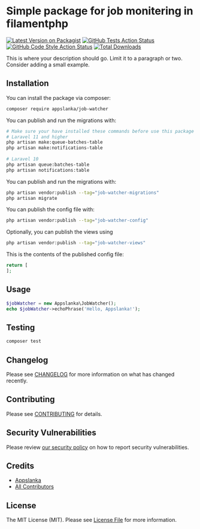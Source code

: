 # Simple package for job monitering in filamentphp 

[![Latest Version on Packagist](https://img.shields.io/packagist/v/appslanka/job-watcher.svg?style=flat-square)](https://packagist.org/packages/appslanka/job-watcher)
[![GitHub Tests Action Status](https://img.shields.io/github/actions/workflow/status/appslanka/job-watcher/run-tests.yml?branch=main&label=tests&style=flat-square)](https://github.com/appslanka/job-watcher/actions?query=workflow%3Arun-tests+branch%3Amain)
[![GitHub Code Style Action Status](https://img.shields.io/github/actions/workflow/status/appslanka/job-watcher/fix-php-code-styling.yml?branch=main&label=code%20style&style=flat-square)](https://github.com/appslanka/job-watcher/actions?query=workflow%3A"Fix+PHP+code+styling"+branch%3Amain)
[![Total Downloads](https://img.shields.io/packagist/dt/appslanka/job-watcher.svg?style=flat-square)](https://packagist.org/packages/appslanka/job-watcher)



This is where your description should go. Limit it to a paragraph or two. Consider adding a small example.

## Installation

You can install the package via composer:

```bash
composer require appslanka/job-watcher
```

You can publish and run the migrations with:

```bash
# Make sure your have installed these commands before use this package
# Laravel 11 and higher
php artisan make:queue-batches-table
php artisan make:notifications-table
 
# Laravel 10
php artisan queue:batches-table
php artisan notifications:table
```

You can publish and run the migrations with:

```bash
php artisan vendor:publish --tag="job-watcher-migrations"
php artisan migrate
```

You can publish the config file with:

```bash
php artisan vendor:publish --tag="job-watcher-config"
```

Optionally, you can publish the views using

```bash
php artisan vendor:publish --tag="job-watcher-views"
```

This is the contents of the published config file:

```php
return [
];
```

## Usage

```php
$jobWatcher = new Appslanka\JobWatcher();
echo $jobWatcher->echoPhrase('Hello, Appslanka!');
```

## Testing

```bash
composer test
```

## Changelog

Please see [CHANGELOG](CHANGELOG.md) for more information on what has changed recently.

## Contributing

Please see [CONTRIBUTING](.github/CONTRIBUTING.md) for details.

## Security Vulnerabilities

Please review [our security policy](../../security/policy) on how to report security vulnerabilities.

## Credits

- [Appslanka](https://github.com/appslanka)
- [All Contributors](../../contributors)

## License

The MIT License (MIT). Please see [License File](LICENSE.md) for more information.
